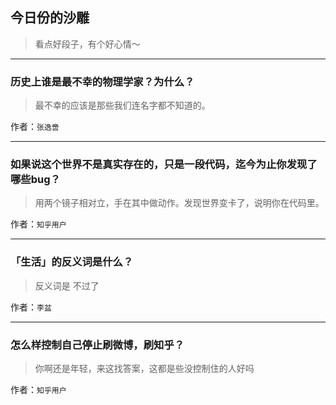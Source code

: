 ## 今日份的沙雕

> 看点好段子，有个好心情～


 
---

### 历史上谁是最不幸的物理学家？为什么？

> 最不幸的应该是那些我们连名字都不知道的。


作者：`张逸啻`

---

### 如果说这个世界不是真实存在的，只是一段代码，迄今为止你发现了哪些bug？

> 用两个镜子相对立，手在其中做动作。发现世界变卡了，说明你在代码里。


作者：`知乎用户`

---

### 「生活」的反义词是什么？

> 反义词是  不过了


作者：`李盆`

---

### 怎么样控制自己停止刷微博，刷知乎？

> 你啊还是年轻，来这找答案，这都是些没控制住的人好吗


作者：`知乎用户`